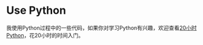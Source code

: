 # Use Python
我使用Python过程中的一些代码，如果你对学习Python有兴趣，欢迎查看[20小时Python](https://github.com/lanjing99/20HoursPython)，花20小时的时间入门。

